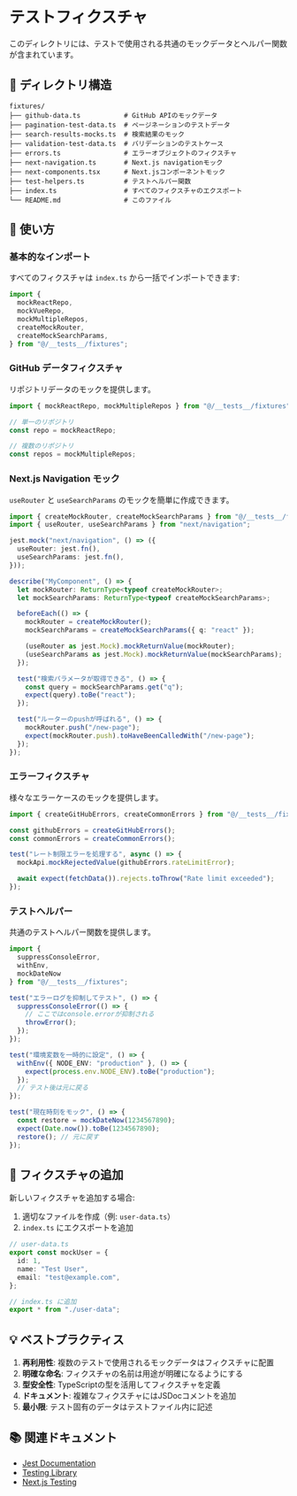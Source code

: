# テストフィクスチャ

このディレクトリには、テストで使用される共通のモックデータとヘルパー関数が含まれています。

## 📁 ディレクトリ構造

```
fixtures/
├── github-data.ts           # GitHub APIのモックデータ
├── pagination-test-data.ts  # ページネーションのテストデータ
├── search-results-mocks.ts  # 検索結果のモック
├── validation-test-data.ts  # バリデーションのテストケース
├── errors.ts                # エラーオブジェクトのフィクスチャ
├── next-navigation.ts       # Next.js navigationモック
├── next-components.tsx      # Next.jsコンポーネントモック
├── test-helpers.ts          # テストヘルパー関数
├── index.ts                 # すべてのフィクスチャのエクスポート
└── README.md                # このファイル
```

## 🚀 使い方

### 基本的なインポート

すべてのフィクスチャは `index.ts` から一括でインポートできます:

```typescript
import {
  mockReactRepo,
  mockVueRepo,
  mockMultipleRepos,
  createMockRouter,
  createMockSearchParams,
} from "@/__tests__/fixtures";
```

### GitHub データフィクスチャ

リポジトリデータのモックを提供します。

```typescript
import { mockReactRepo, mockMultipleRepos } from "@/__tests__/fixtures";

// 単一のリポジトリ
const repo = mockReactRepo;

// 複数のリポジトリ
const repos = mockMultipleRepos;
```

### Next.js Navigation モック

`useRouter` と `useSearchParams` のモックを簡単に作成できます。

```typescript
import { createMockRouter, createMockSearchParams } from "@/__tests__/fixtures";
import { useRouter, useSearchParams } from "next/navigation";

jest.mock("next/navigation", () => ({
  useRouter: jest.fn(),
  useSearchParams: jest.fn(),
}));

describe("MyComponent", () => {
  let mockRouter: ReturnType<typeof createMockRouter>;
  let mockSearchParams: ReturnType<typeof createMockSearchParams>;

  beforeEach(() => {
    mockRouter = createMockRouter();
    mockSearchParams = createMockSearchParams({ q: "react" });

    (useRouter as jest.Mock).mockReturnValue(mockRouter);
    (useSearchParams as jest.Mock).mockReturnValue(mockSearchParams);
  });

  test("検索パラメータが取得できる", () => {
    const query = mockSearchParams.get("q");
    expect(query).toBe("react");
  });

  test("ルーターのpushが呼ばれる", () => {
    mockRouter.push("/new-page");
    expect(mockRouter.push).toHaveBeenCalledWith("/new-page");
  });
});
```

### エラーフィクスチャ

様々なエラーケースのモックを提供します。

```typescript
import { createGitHubErrors, createCommonErrors } from "@/__tests__/fixtures";

const githubErrors = createGitHubErrors();
const commonErrors = createCommonErrors();

test("レート制限エラーを処理する", async () => {
  mockApi.mockRejectedValue(githubErrors.rateLimitError);

  await expect(fetchData()).rejects.toThrow("Rate limit exceeded");
});
```

### テストヘルパー

共通のテストヘルパー関数を提供します。

```typescript
import {
  suppressConsoleError,
  withEnv,
  mockDateNow
} from "@/__tests__/fixtures";

test("エラーログを抑制してテスト", () => {
  suppressConsoleError(() => {
    // ここではconsole.errorが抑制される
    throwError();
  });
});

test("環境変数を一時的に設定", () => {
  withEnv({ NODE_ENV: "production" }, () => {
    expect(process.env.NODE_ENV).toBe("production");
  });
  // テスト後は元に戻る
});

test("現在時刻をモック", () => {
  const restore = mockDateNow(1234567890);
  expect(Date.now()).toBe(1234567890);
  restore(); // 元に戻す
});
```

## 📝 フィクスチャの追加

新しいフィクスチャを追加する場合:

1. 適切なファイルを作成（例: `user-data.ts`）
2. `index.ts` にエクスポートを追加

```typescript
// user-data.ts
export const mockUser = {
  id: 1,
  name: "Test User",
  email: "test@example.com",
};

// index.ts に追加
export * from "./user-data";
```

## 💡 ベストプラクティス

1. **再利用性**: 複数のテストで使用されるモックデータはフィクスチャに配置
2. **明確な命名**: フィクスチャの名前は用途が明確になるようにする
3. **型安全性**: TypeScriptの型を活用してフィクスチャを定義
4. **ドキュメント**: 複雑なフィクスチャにはJSDocコメントを追加
5. **最小限**: テスト固有のデータはテストファイル内に記述

## 📚 関連ドキュメント

- [Jest Documentation](https://jestjs.io/docs/getting-started)
- [Testing Library](https://testing-library.com/docs/)
- [Next.js Testing](https://nextjs.org/docs/testing)
